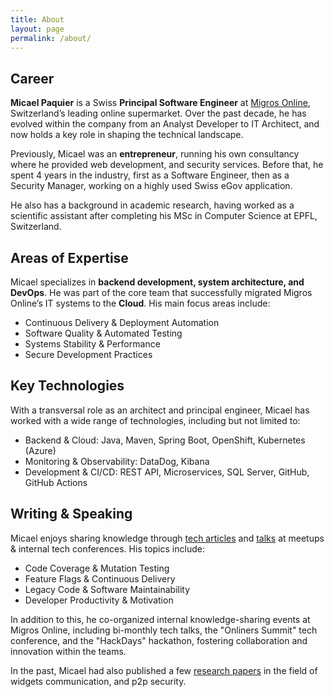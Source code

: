 ```yaml
---
title: About
layout: page
permalink: /about/
---
```


## Career

**Micael Paquier** is a Swiss **Principal Software Engineer** at [Migros Online](https://www.migros.ch), Switzerland’s
leading online supermarket. Over the past decade, he has evolved within the company from an Analyst Developer to IT
Architect, and now holds a key role in shaping the technical landscape.

Previously, Micael was an **entrepreneur**, running his own consultancy where he provided web development, and security
services. Before that, he spent 4 years in the industry, first as a Software Engineer, then as a Security Manager,
working on a highly used Swiss eGov application.

He also has a background in academic research, having worked as a scientific assistant after completing his MSc in
Computer Science at EPFL, Switzerland.

## Areas of Expertise

Micael specializes in **backend development, system architecture, and DevOps**. He was part of the core team that
successfully migrated Migros Online’s IT systems to the **Cloud**. His main focus areas include:

- Continuous Delivery & Deployment Automation
- Software Quality & Automated Testing
- Systems Stability & Performance
- Secure Development Practices

## Key Technologies

With a transversal role as an architect and principal engineer, Micael has worked with a wide range of technologies,
including but not limited to:

- Backend & Cloud: Java, Maven, Spring Boot, OpenShift, Kubernetes (Azure)
- Monitoring & Observability: DataDog, Kibana
- Development & CI/CD: REST API, Microservices, SQL Server, GitHub, GitHub Actions

## Writing & Speaking

Micael enjoys sharing knowledge through [tech articles](https://medium.com/@micael.paquier) and [talks](/talks.md) at
meetups & internal tech conferences. His
topics include:

- Code Coverage & Mutation Testing
- Feature Flags & Continuous Delivery
- Legacy Code & Software Maintainability
- Developer Productivity & Motivation

In addition to this, he co-organized internal knowledge-sharing events at Migros Online, including bi-monthly tech
talks, the "Onliners Summit" tech conference, and the "HackDays" hackathon, fostering collaboration and innovation
within the teams.

In the past, Micael had also published a few [research papers](https://scholar.google.com/citations?user=G3dJDKoAAAAJ)
in the field of widgets communication, and p2p security.
